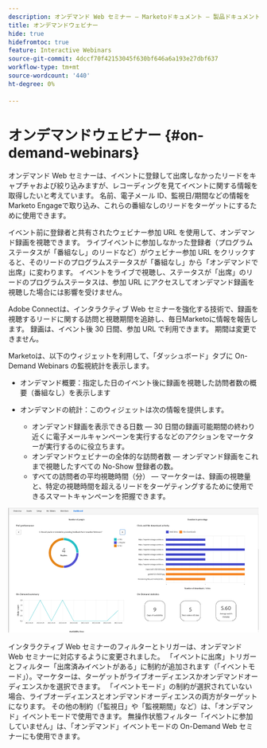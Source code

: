 ```yaml
---
description: オンデマンド Web セミナー — Marketoドキュメント — 製品ドキュメント
title: オンデマンドウェビナー
hide: true
hidefromtoc: true
feature: Interactive Webinars
source-git-commit: 4dccf70f42153045f630bf646a6a193e27dbf637
workflow-type: tm+mt
source-wordcount: '440'
ht-degree: 0%

---
```


# オンデマンドウェビナー {#on-demand-webinars}

オンデマンド Web セミナーは、イベントに登録して出席しなかったリードをキャプチャおよび絞り込みますが、レコーディングを見てイベントに関する情報を取得したいと考えています。 名前、電子メール ID、監視日/期間などの情報をMarketo Engageで取り込み、これらの番組なしのリードをターゲットにするために使用できます。

イベント前に登録者と共有されたウェビナー参加 URL を使用して、オンデマンド録画を視聴できます。 ライブイベントに参加しなかった登録者（プログラムステータスが「番組なし」のリードなど）がウェビナー参加 URL をクリックすると、そのリードのプログラムステータスが「番組なし」から「オンデマンドで出席」に変わります。 イベントをライブで視聴し、ステータスが「出席」のリードのプログラムステータスは、参加 URL にアクセスしてオンデマンド録画を視聴した場合には影響を受けません。

Adobe Connectは、インタラクティブ Web セミナーを強化する技術で、録画を視聴するリードに関する訪問と視聴期間を追跡し、毎日Marketoに情報を報告します。 録画は、イベント後 30 日間、参加 URL で利用できます。 期間は変更できません。

Marketoは、以下のウィジェットを利用して、「ダッシュボード」タブに On-Demand Webinars の監視統計を表示します。

* オンデマンド概要：指定した日のイベント後に録画を視聴した訪問者数の概要（番組なし）を表示します

* オンデマンドの統計：このウィジェットは次の情報を提供します。
   * オンデマンド録画を表示できる日数 — 30 日間の録画可能期間の終わり近くに電子メールキャンペーンを実行するなどのアクションをマーケターが実行するのに役立ちます。
   * オンデマンドウェビナーの全体的な訪問者数 — オンデマンド録画をこれまで視聴したすべての No-Show 登録者の数。
   * すべての訪問者の平均視聴時間（分） — マーケターは、録画の視聴量と、特定の視聴時間を超えるリードをターゲティングするために使用できるスマートキャンペーンを把握できます。

![](assets/on-demand-webinars-1.png)

インタラクティブ Web セミナーのフィルターとトリガーは、オンデマンド Web セミナーに対応するように変更されました。 「イベントに出席」トリガーとフィルター「出席済みイベントがある」に制約が追加されます（「イベントモード」）。マーケターは、ターゲットがライブオーディエンスかオンデマンドオーディエンスかを選択できます。 「イベントモード」の制約が選択されていない場合、ライブオーディエンスとオンデマンドオーディエンスの両方がターゲットになります。 その他の制約（「監視日」や「監視期間」など）は、「オンデマンド」イベントモードで使用できます。 無操作状態フィルター「イベントに参加していません」は、「オンデマンド」イベントモードの On-Demand Web セミナーにも使用できます。
